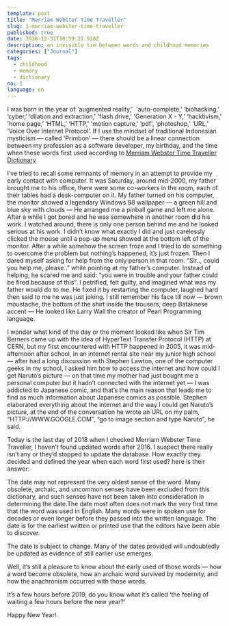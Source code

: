 ```yaml
---
template: post
title: "Merriam Webster Time Traveller"
slug: 1-merriam-webster-time-traveller
published: true
date: 2018-12-31T10:59:21.918Z
description: an invisible tie between words and childhood memories
categories: ["Journal"]
tags:
  - childhood
  - memory
  - dictionary
no: 1
language: en
---
```


I was born in the year of 'augmented reality,’  'auto-complete,’ ‘biohacking,’ ‘cyber,’ ‘dilation and extraction,' 'flash drive,' 'Generation X - Y,' ‘hacktivism,' 'home page,’ ‘HTML,' ‘HTTP,' 'motion capture,' ‘pdf', ‘photoshop,' ‘URL,’ ‘Voice Over Internet Protocol’. If I use the mindset of traditional Indonesian mysticism — called 'Primbon' — there should be a linear connection between my profession as a software developer, my birthday, and the time when these words first used according to [Merriam Webster Time Traveller Dictionary](https://www.merriam-webster.com/time-traveler/2016)

I’ve tried to recall some remnants of memory in an attempt to provide my early contact with computer. It was Saturday, around mid-2000, my father brought me to his office, there were some co-workers in the room, each of their tables had a desk-computer on it. My father turned on his computer, the monitor showed a legendary Windows 98 wallpaper — a green hill and blue sky with clouds — He arranged me a pinball game and left me alone. After a while I got bored and he was somewhere in another room did his work. I watched around, there is only one person behind me and he looked serious at his work. I didn’t know what exactly I did and just carelessly clicked the mouse until a pop-up menu showed at the bottom left of the monitor. After a while somehow the screen froze and I tried to do something to overcome the problem but nothing’s happened, it’s just frozen. Then I dared myself asking for help from the only person in that room. “Sir.., could you help me, please..” while pointing at my father’s computer. Instead of helping, he scared me and said: “you were in trouble and your father could be fired because of this”. I petrified, felt guilty, and imagined what was my father would do to me. He fixed it by restarting the computer, laughed hard then said to me he was just joking. I still remember his face till now — brown moustache, the bottom of the shirt inside the trousers, deep Bataknese accent — He looked like Larry Wall the creator of Pearl Programming language.

I wonder what kind of the day or the moment looked like when Sir Tim Berners came up with the idea of HyperText Transfer Protocol (HTTP) at CERN, but my first encountered with HTTP happened in 2005, it was mid-afternoon after school, in an internet rental site near my junior high school — after had a long discussion with Stephen Lawton, one of the computer geeks in my school, I asked him how to access the internet and how could I get Naruto’s picture — on that time my mother had just bought me a personal computer but it hadn’t connected with the internet yet — I was addicted to Japanese comic, and that’s the main reason that leads me to find as much information about Japanese comics as possible. Stephen elaborated everything about the internet and the way I could get Naruto’s picture, at the end of the conversation he wrote an URL on my palm, “HTTP://WWW.GOOGLE.COM”, “go to image section and type Naruto”, he said.

Today is the last day of 2018 when I checked Merriam Webster Time Traveller, I haven’t found updated words after 2016. I suspect there really isn’t any or they’d stopped to update the database. How exactly they decided and defined the year when each word first used? here is their answer:

The date may not represent the very oldest sense of the word. Many obsolete, archaic, and uncommon senses have been excluded from this dictionary, and such senses have not been taken into consideration in determining the date.The date most often does not mark the very first time that the word was used in English. Many words were in spoken use for decades or even longer before they passed into the written language. The date is for the earliest written or printed use that the editors have been able to discover.

The date is subject to change. Many of the dates provided will undoubtedly be updated as evidence of still earlier use emerges.

Well, it’s still a pleasure to know about the early used of those words — how a word become obsolete, how an archaic word survived by modernity, and how the anachronism occurred with those words.

It’s a few hours before 2019, do you know what it’s called ‘the feeling of waiting a few hours before the new year?'

Happy New Year!
